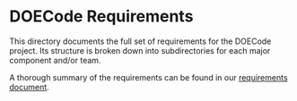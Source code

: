 # DOECode Requirements
This directory documents the full set of requirements for the DOECode project. Its structure is broken down into subdirectories for each major component and/or team.

A thorough summary of the requirements can be found in our [requirements document](requirements.md).